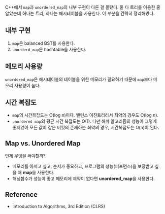 C++에서 `map`과 `unordered_map`의 내부 구현이 다른 걸 몰랐다. 둘 다 트리를 이용한 줄 알았는데 하나는 트리, 하나는 해시테이블을 사용한다.
이 부분을 간략히 정리해봤다.

## 내부 구현
1. `map`은 balanced BST를 사용한다.
2. `unorderd_map`은 hashtable을 사용한다.

## 메모리 사용량
`unordered_map`은 해시테이블의 테이블을 위한 메모리가 필요하기 때문에 `map`보다 메모리 사용량이 높다.

## 시간 복잡도
- `map`의 시간복잡도는 O(log n)이다. 밸런스 이진트리라서 최악의 경우도 O(log n).
- `unordered map`의 평균 시간 복잡도는 O(1). 다만 해쉬 알고리즘의 성능이 그렇게 좋지않아 모든 값이 같은 버킷의 존재하는 최악의 경우, 시간복잡도는 O(n)이 된다.

## Map vs. Unordered Map
언제 무엇을 써야할까?

- 메모리를 아끼고 싶고, 순서가 중요하고, 프로그램의 성능(퍼포먼스)을 보장받고 싶을 때 **map**을 사용한다.
- 해싱함수가 성능이 좋고 메모리에 제약이 없다면 **unordered_map**을 사용한다.

## Reference
- Introduction to Algorithms, 3rd Edition (CLRS)